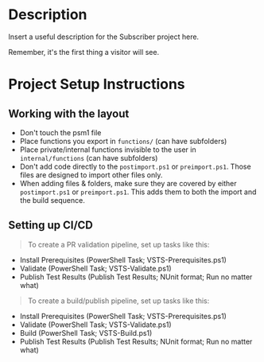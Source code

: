 ﻿# Description

Insert a useful description for the Subscriber project here.

Remember, it's the first thing a visitor will see.

# Project Setup Instructions
## Working with the layout

- Don't touch the psm1 file
- Place functions you export in `functions/` (can have subfolders)
- Place private/internal functions invisible to the user in `internal/functions` (can have subfolders)
- Don't add code directly to the `postimport.ps1` or `preimport.ps1`.
  Those files are designed to import other files only.
- When adding files & folders, make sure they are covered by either `postimport.ps1` or `preimport.ps1`.
  This adds them to both the import and the build sequence.

## Setting up CI/CD

> To create a PR validation pipeline, set up tasks like this:

- Install Prerequisites (PowerShell Task; VSTS-Prerequisites.ps1)
- Validate (PowerShell Task; VSTS-Validate.ps1)
- Publish Test Results (Publish Test Results; NUnit format; Run no matter what)

> To create a build/publish pipeline, set up tasks like this:

- Install Prerequisites (PowerShell Task; VSTS-Prerequisites.ps1)
- Validate (PowerShell Task; VSTS-Validate.ps1)
- Build (PowerShell Task; VSTS-Build.ps1)
- Publish Test Results (Publish Test Results; NUnit format; Run no matter what)
